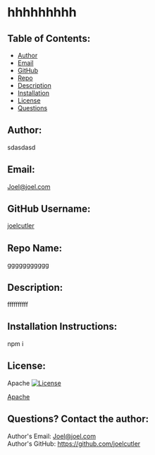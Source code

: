 # hhhhhhhhh
## Table of Contents:
- [Author](#author)
- [Email](#email)
- [GitHub](#github-username)
- [Repo](#repo-name)
- [Description](#description)
- [Installation](#installation-instructions)
- [License](#license)
- [Questions](#questions)
## Author: 
sdasdasd
## Email: 
Joel@joel.com
## GitHub Username: 
[joelcutler](https://github.com/joelcutler)
## Repo Name: 
ggggggggggg
## Description: 
ffffffffff
## Installation Instructions: 
npm i
## License: 
Apache
[![License](https://img.shields.io/badge/License-Apache_2.0-blue.svg)](https://opensource.org/licenses/Apache-2.0)

[Apache](https://opensource.org/licenses/Apache-2.0)

## Questions? Contact the author:
Author's Email: <Joel@joel.com>
<br>
Author's GitHub: <https://github.com/joelcutler>
